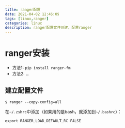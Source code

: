 ```yaml
---
title: ranger配置
date: 2021-04-02 12:46:09
tags: [linux,ranger]
categories: linux 
description: ranger配置文件创建，配置ranger
---
```



# ranger安装

- 方法1: `pip install ranger-fm`
- 方法2: ...

## 建立配置文件

```shell
$ ranger --copy-config=all
```

在`~/.zshrc`中添加（如果用的是bash，就添加到`~/.bashrc`）：

```config
export RANGER_LOAD_DEFAULT_RC FALSE
```

